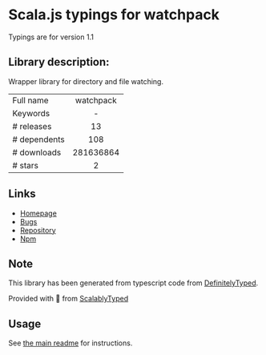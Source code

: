 
# Scala.js typings for watchpack

Typings are for version 1.1

## Library description:
Wrapper library for directory and file watching.

|                    |                 |
| ------------------ | :-------------: |
| Full name          | watchpack |
| Keywords           | - |
| # releases         | 13 |
| # dependents       | 108 |
| # downloads        | 281636864 |
| # stars            | 2 |

## Links
- [Homepage](https://github.com/webpack/watchpack)
- [Bugs](https://github.com/webpack/watchpack/issues)
- [Repository](https://github.com/webpack/watchpack)
- [Npm](https://www.npmjs.com/package/watchpack)
    


## Note
This library has been generated from typescript code from [DefinitelyTyped](https://definitelytyped.org).

Provided with :purple_heart: from [ScalablyTyped](https://github.com/oyvindberg/ScalablyTyped)

## Usage
See [the main readme](../../readme.md) for instructions.


